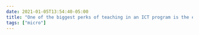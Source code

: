 ```yaml
---
date: 2021-01-05T13:54:40-05:00
title: "One of the biggest perks of teaching in an ICT program is the ease with which scenes from the fantastic 1992 hacker/heist movie Sneakers can be worked into one’s lectures."
tags: ["micro"]
---
```

